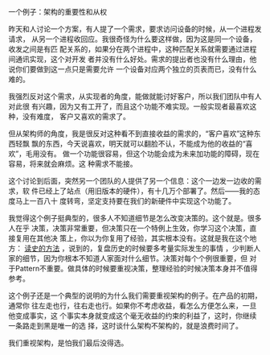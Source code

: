     
一个例子：架构的重要性和从权

昨天和人讨论一个方案，有人提了一个需求，要求访问设备的时候，从一个进程发请求，
从另一个进程收回应。我很奇怪为什么要这样做，因为这是同一个设备，收发之间是有匹
配关系的，如果分在两个进程中，这种匹配关系就需要通过进程间通讯实现，这个对开发
者并没有什么好处。需求的提出者也没有什么理由，他说你们要做到这一点只是需要允许
一个设备对应两个独立的页表而已，没有什么难的。

我强烈反对这个需求，从实现者的角度，能做就能讨好客户，所以我们团队中有人对此很
有兴趣，因为又有工开了，而且这个功能不难实现。一般实现者最喜欢这种，没有难度，
客户又喜欢的需求了。

但从架构师的角度，我是很反对这种看不到直接收益的需求的，“客户喜欢”这种东西轻飘
飘的东西，今天说喜欢，明天就可以翻脸不认，不能成为他的收益的“喜欢”，毛用没有。
做一个功能很容易，但这个功能会成为未来加功能的障碍，现在容易，将来就会麻烦。这
种需求不能接。

这个讨论到后面，突然另一个团队的人提供了另一个信息：这个一边发一边收的需求，软
件已经上了站点（用旧版本的硬件），有十几万个部署了。然后——我的态度马上一百八十
度转弯，坚定支持要在我们的新硬件中实现这个功能了。

我觉得这个例子挺典型的，很多人不知道细节是怎么改变决策的。这个就是。很多人在乎
决策，决策非常重要，但决策只在一个特例上生效，你学习这个决策，直接复用在其他决
策上，你以为你复用了经验，其实根本没有。这就是我在这个地方：
[读史的方法](../花朵的温室/读史的方法.md) ，说到的，复盘历史的时候要多考量实际发生的事情
，少判断人家的细节，因为你根本不知道人家面对什么细节。决策对每个个例很重要，但
对于Pattern不重要。做具体的时候要重视决策，整理经验的时候决策本身并不值得参考。

这个例子还是一个典型的说明的为什么我们需要重视架构的例子。在产品的初期，通常你
往左走也行，往右走也行。如果你不考虑收益，看怎么方便怎么来，一旦他变成事实，这
个事实本身就变成这个毫无收益的约束的利益了，这时，你继续一条路走到黑是唯一的选
择，这时谈什么架构不架构的，就是浪费时间了。

我们重视架构，是怕我们最后没得选。
